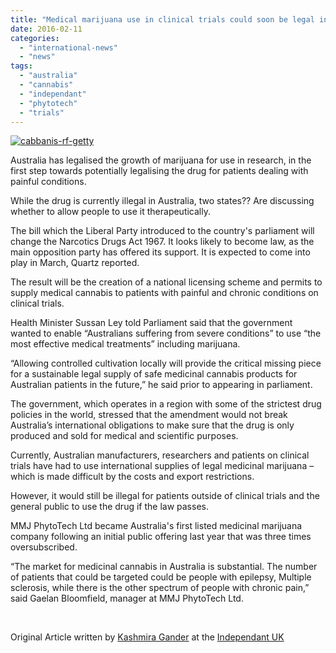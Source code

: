 ```yaml
---
title: "Medical marijuana use in clinical trials could soon be legal in Australia"
date: 2016-02-11
categories: 
  - "international-news"
  - "news"
tags: 
  - "australia"
  - "cannabis"
  - "independant"
  - "phytotech"
  - "trials"
---
```


[![cabbanis-rf-getty](http://mcawarenessnz.org/wp-content/uploads/2016/02/cabbanis-rf-getty.jpg?w=1024)](http://mcawarenessnz.org/wp-content/uploads/2016/02/cabbanis-rf-getty.jpg)

Australia has legalised the growth of marijuana for use in research, in the first step towards potentially legalising the drug for patients dealing with painful conditions.

While the drug is currently illegal in Australia, two states?? Are discussing whether to allow people to use it therapeutically.

The bill which the Liberal Party introduced to the country's parliament will change the Narcotics Drugs Act 1967. It looks likely to become law, as the main opposition party has offered its support. It is expected to come into play in March, Quartz reported.

The result will be the creation of a national licensing scheme and permits to supply medical cannabis to patients with painful and chronic conditions on clinical trials.

Health Minister Sussan Ley told Parliament said that the government wanted to enable “Australians suffering from severe conditions” to use “the most effective medical treatments” including marijuana.

“Allowing controlled cultivation locally will provide the critical missing piece for a sustainable legal supply of safe medicinal cannabis products for Australian patients in the future,” he said prior to appearing in parliament.

The government, which operates in a region with some of the strictest drug policies in the world, stressed that the amendment would not break Australia’s international obligations to make sure that the drug is only produced and sold for medical and scientific purposes.

Currently, Australian manufacturers, researchers and patients on clinical trials have had to use international supplies of legal medicinal marijuana – which is made difficult by the costs and export restrictions.

However, it would still be illegal for patients outside of clinical trials and the general public to use the drug if the law passes.

MMJ PhytoTech Ltd became Australia's first listed medicinal marijuana company following an initial public offering last year that was three times oversubscribed.

“The market for medicinal cannabis in Australia is substantial. The number of patients that could be targeted could be people with epilepsy, Multiple sclerosis, while there is the other spectrum of people with chronic pain,” said Gaelan Bloomfield, manager at MMJ PhytoTech Ltd.

 

Original Article written by [Kashmira Gander](http://www.independent.co.uk/author/kashmira-gander "Kashmira Gander") at the [Independant UK](http://www.independent.co.uk/life-style/health-and-families/health-news/medical-marijuana-use-in-clinical-trials-could-soon-be-legal-in-australia-a6865236.html#gallery)
